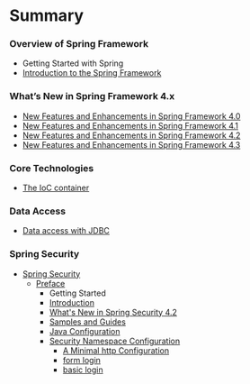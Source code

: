# Summary

### Overview of Spring Framework
- Getting Started with Spring
- [Introduction to the Spring Framework](/introduction/README.md)


### What’s New in Spring Framework 4.x
- [New Features and Enhancements in Spring Framework 4.0](/new-features-4.0/README.md)
- [New Features and Enhancements in Spring Framework 4.1](/new-features-4.1/README.md)
- [New Features and Enhancements in Spring Framework 4.2](/new-features-4.2/README.md)
- [New Features and Enhancements in Spring Framework 4.3](/new-features-4.3/README.md)


### Core Technologies
- [The IoC container](/ioc/README.md)


### Data Access
- [Data access with JDBC](/jdbc/README.md)


### Spring Security
- [Spring Security](/security/README.md)
  - [Preface](/security/preface/README.md)
    - Getting Started
    - [Introduction](/security/preface/introduction.md)
    - [What's New in Spring Security 4.2](/security/preface/whats-new.md)
    - [Samples and Guides](/security/preface/samples.md)
    - [Java Configuration](/security/preface/java-config.md)
    - [Security Namespace Configuration](/security/preface/namespace/README.md)
      - [A Minimal http Configuration](/security/preface/namespace/minimal-http.md)
      - [form login](/security/preface/namespace/form-login.md)
      - [basic login](/security/preface/namespace/basic-login.md)


